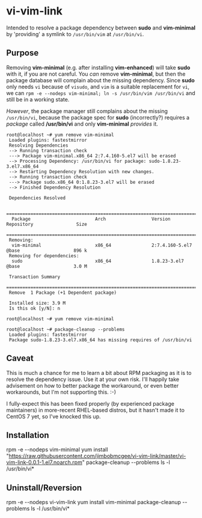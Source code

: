 # vi-vim-link
Intended to resolve a package dependency between **sudo** and **vim-minimal** by 'providing' a symlink to `/usr/bin/vim` at `/usr/bin/vi`.

## Purpose
Removing **vim-minimal** (e.g. after installing **vim-enhanced**) will take **sudo** with it, if you are not careful.  You *can* remove **vim-minimal**, but then the package database will complain about the missing dependency.  Since **sudo** only needs `vi` because of `visudo`, and `vim` is a suitable replacement for `vi`, we can `rpm -e --nodeps vim-minimal; ln -s /usr/bin/vim /usr/bin/vi` and still be in a working state.

*However*, the package manager still complains about the missing `/usr/bin/vi`, because the package spec for **sudo** (incorrectly?) requires a *package* called **/usr/bin/vi** and only **vim-minimal** *provides* it.

    root@localhost ~# yum remove vim-minimal
	 Loaded plugins: fastestmirror
	 Resolving Dependencies
	 --> Running transaction check
	 ---> Package vim-minimal.x86_64 2:7.4.160-5.el7 will be erased
	 --> Processing Dependency: /usr/bin/vi for package: sudo-1.8.23-3.el7.x86_64
	 --> Restarting Dependency Resolution with new changes.
	 --> Running transaction check
	 ---> Package sudo.x86_64 0:1.8.23-3.el7 will be erased
	 --> Finished Dependency Resolution

	 Dependencies Resolved

	 ==============================================================================================================
	  Package                        Arch                 Version                   Repository                Size
	 ==============================================================================================================
	 Removing:
	  vim-minimal                    x86_64               2:7.4.160-5.el7           @base                    896 k
	 Removing for dependencies:
	  sudo                           x86_64               1.8.23-3.el7              @base                    3.0 M

	 Transaction Summary
	 ==============================================================================================================
	 Remove  1 Package (+1 Dependent package)

	 Installed size: 3.9 M
	 Is this ok [y/N]: n

    root@localhost ~# yum remove vim-minimal
  
    root@localhost ~# package-cleanup --problems
     Loaded plugins: fastestmirror
     Package sudo-1.8.23-3.el7.x86_64 has missing requires of /usr/bin/vi

## Caveat
This is much a chance for me to learn a bit about RPM packaging as it is to resolve the dependency issue.  Use it at your own risk.  I'll happily take advisement on how to better package the workaround, or even better workarounds, but I'm not supporting this. :-)

I fully-expect this has been fixed properly (by experienced package maintainers) in more-recent RHEL-based distros, but it hasn't made it to CentOS 7 yet, so I've knocked this up.

## Installation 
  rpm -e --nodeps vim-minimal
  yum install "https://raw.githubusercontent.com/jimbobmcgee/vi-vim-link/master/vi-vim-link-0.0.1-1.el7.noarch.rpm"
  package-cleanup --problems
  ls -l /usr/bin/vi*
  
## Uninstall/Reversion
  rpm -e --nodeps vi-vim-link
  yum install vim-minimal
  package-cleanup --problems
  ls -l /usr/bin/vi*
